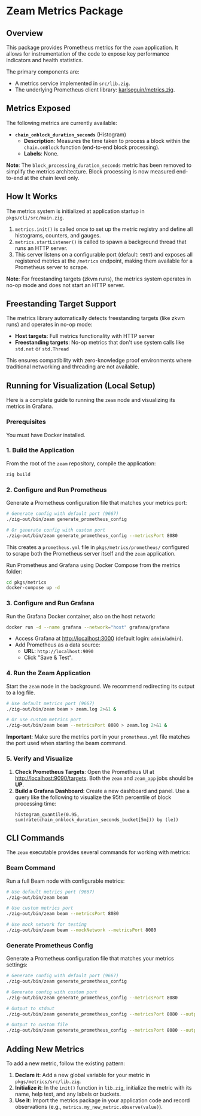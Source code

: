 # Zeam Metrics Package

## Overview

This package provides Prometheus metrics for the `zeam` application. It allows for instrumentation of the code to expose key performance indicators and health statistics.

The primary components are:
- A metrics service implemented in `src/lib.zig`.
- The underlying Prometheus client library: [karlseguin/metrics.zig](https://github.com/karlseguin/metrics.zig).

## Metrics Exposed

The following metrics are currently available:

- **`chain_onblock_duration_seconds`** (Histogram)
  - **Description**: Measures the time taken to process a block within the `chain.onBlock` function (end-to-end block processing).
  - **Labels**: None.

**Note**: The `block_processing_duration_seconds` metric has been removed to simplify the metrics architecture. Block processing is now measured end-to-end at the chain level only.

## How It Works

The metrics system is initialized at application startup in `pkgs/cli/src/main.zig`. 

1.  `metrics.init()` is called once to set up the metric registry and define all histograms, counters, and gauges.
2.  `metrics.startListener()` is called to spawn a background thread that runs an HTTP server.
3.  This server listens on a configurable port (default: `9667`) and exposes all registered metrics at the `/metrics` endpoint, making them available for a Prometheus server to scrape.

**Note**: For freestanding targets (zkvm runs), the metrics system operates in no-op mode and does not start an HTTP server.

## Freestanding Target Support

The metrics library automatically detects freestanding targets (like zkvm runs) and operates in no-op mode:

- **Host targets**: Full metrics functionality with HTTP server
- **Freestanding targets**: No-op metrics that don't use system calls like `std.net` or `std.Thread`

This ensures compatibility with zero-knowledge proof environments where traditional networking and threading are not available.

## Running for Visualization (Local Setup)

Here is a complete guide to running the `zeam` node and visualizing its metrics in Grafana.

### Prerequisites

You must have Docker installed.

### 1. Build the Application

From the root of the `zeam` repository, compile the application:

```sh
zig build
```

### 2. Configure and Run Prometheus

Generate a Prometheus configuration file that matches your metrics port:

```sh
# Generate config with default port (9667)
./zig-out/bin/zeam generate_prometheus_config

# Or generate config with custom port
./zig-out/bin/zeam generate_prometheus_config --metricsPort 8080
```

This creates a `prometheus.yml` file in `pkgs/metrics/prometheus/` configured to scrape both the Prometheus server itself and the `zeam` application. 

Run Prometheus and Grafana using Docker Compose from the metrics folder:

```sh
cd pkgs/metrics
docker-compose up -d
```

### 3. Configure and Run Grafana

Run the Grafana Docker container, also on the host network:

```sh
docker run -d --name grafana --network="host" grafana/grafana
```

- Access Grafana at [http://localhost:3000](http://localhost:3000) (default login: `admin`/`admin`).
- Add Prometheus as a data source:
  - **URL**: `http://localhost:9090`
  - Click "Save & Test".

### 4. Run the Zeam Application

Start the `zeam` node in the background. We recommend redirecting its output to a log file.

```sh
# Use default metrics port (9667)
./zig-out/bin/zeam beam > zeam.log 2>&1 &

# Or use custom metrics port
./zig-out/bin/zeam beam --metricsPort 8080 > zeam.log 2>&1 &
```

**Important**: Make sure the metrics port in your `prometheus.yml` file matches the port used when starting the beam command.

### 5. Verify and Visualize

1.  **Check Prometheus Targets**: Open the Prometheus UI at [http://localhost:9090/targets](http://localhost:9090/targets). Both the `zeam` and `zeam_app` jobs should be **UP**.
2.  **Build a Grafana Dashboard**: Create a new dashboard and panel. Use a query like the following to visualize the 95th percentile of block processing time:
    ```promql
    histogram_quantile(0.95, sum(rate(chain_onblock_duration_seconds_bucket[5m])) by (le))
    ```

## CLI Commands

The `zeam` executable provides several commands for working with metrics:

### Beam Command
Run a full Beam node with configurable metrics:

```sh
# Use default metrics port (9667)
./zig-out/bin/zeam beam

# Use custom metrics port
./zig-out/bin/zeam beam --metricsPort 8080

# Use mock network for testing
./zig-out/bin/zeam beam --mockNetwork --metricsPort 8080
```

### Generate Prometheus Config
Generate a Prometheus configuration file that matches your metrics settings:

```sh
# Generate config with default port (9667)
./zig-out/bin/zeam generate_prometheus_config

# Generate config with custom port
./zig-out/bin/zeam generate_prometheus_config --metricsPort 8080

# Output to stdout
./zig-out/bin/zeam generate_prometheus_config --metricsPort 8080 --output -

# Output to custom file
./zig-out/bin/zeam generate_prometheus_config --metricsPort 8080 --output custom_prometheus.yml
```

## Adding New Metrics

To add a new metric, follow the existing pattern:

1.  **Declare it**: Add a new global variable for your metric in `pkgs/metrics/src/lib.zig`.
2.  **Initialize it**: In the `init()` function in `lib.zig`, initialize the metric with its name, help text, and any labels or buckets.
3.  **Use it**: Import the metrics package in your application code and record observations (e.g., `metrics.my_new_metric.observe(value)`).
